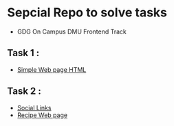 # Sepcial Repo to solve tasks

- GDG On Campus DMU Frontend Track

## Task 1 :

- [Simple Web page HTML](Tasks/T1/)

## Task 2 :

- [Social Links](Tasks/T2/Social-Links-Profile/)
- [Recipe Web page](Tasks/T2/Recipe-Page/)
